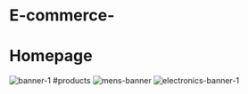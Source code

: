 # E-commerce-
# Homepage
![banner-1](https://user-images.githubusercontent.com/118009544/204144983-cf67e20b-b438-4f25-9edb-b8cb05f5eeba.jpg)
#products
![mens-banner](https://user-images.githubusercontent.com/118009544/204145018-2f2e5de6-1779-4eef-8a58-af30f292ebf6.jpg)
![electronics-banner-1](https://user-images.githubusercontent.com/118009544/204145032-8159074b-51f1-4575-83e8-eb796371e66d.jpg)


